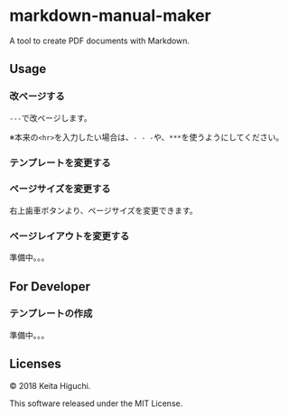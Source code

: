 # markdown-manual-maker

A tool to create PDF documents with Markdown.

## Usage

### 改ページする

`---`で改ページします。

※本来の`<hr>`を入力したい場合は、`- - -`や、`***`を使うようにしてください。

### テンプレートを変更する

### ページサイズを変更する

右上歯車ボタンより、ページサイズを変更できます。

### ページレイアウトを変更する

準備中。。。


## For Developer

### テンプレートの作成

準備中。。。


## Licenses

© 2018 Keita Higuchi.

This software released under the MIT License.




